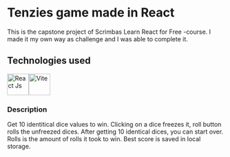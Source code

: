 # Tenzies game made in React

This is the capstone project of Scrimbas Learn React for Free -course.
I made it my own way as challenge and I was able to complete it.

## Technologies used

<div style="display:flex;">
<img src="https://upload.wikimedia.org/wikipedia/commons/a/a7/React-icon.svg" alt="React Js" width="50px" height="50px"/>
<img src="https://upload.wikimedia.org/wikipedia/commons/f/f1/Vitejs-logo.svg" alt="Vite" width="50px" height="50px"/>
</div>

### Description

Get 10 identitical dice values to win.
Clicking on a dice freezes it, roll button rolls the unfreezed dices.
After getting 10 identical dices, you can start over.
Rolls is the amount of rolls it took to win.
Best score is saved in local storage.
